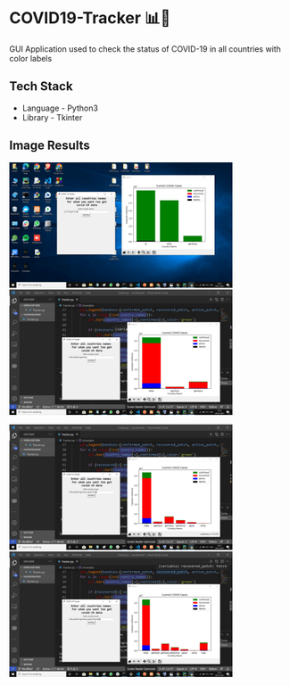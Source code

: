 # COVID19-Tracker 📊🦠

GUI Application used to check the status of COVID-19 in all countries with color labels

## Tech Stack
- Language - Python3
- Library - Tkinter

## Image Results

<img src="/Image Results/op1.png " width="400px"><img src="/Image Results/op2.png" width="400px">

<img src="/Image Results/op3.png" width="400px"><img src="/Image Results/op4.png" width="400px">
